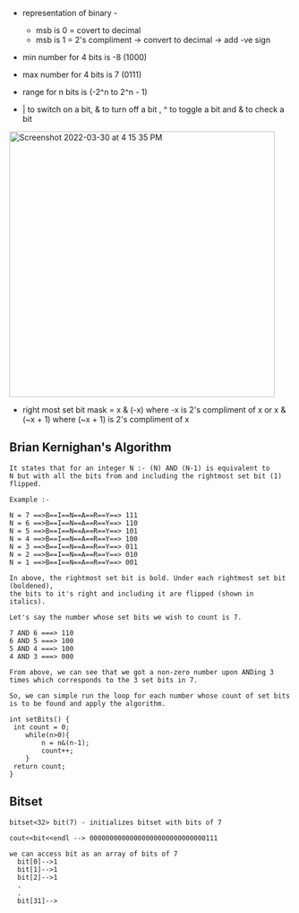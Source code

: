 - representation of binary - 

  - msb is 0 = covert to decimal
  - msb is 1 = 2's compliment -> convert to decimal -> add -ve sign
  
- min number for 4 bits is -8 (1000)
- max number for 4 bits is  7 (0111)
- range for n bits is (-2^n to 2^n - 1)
<!-- - if a number in binary is 1001 then 1001 >> 2 will give 1110 -- two one are added since msb is one
- if a number in binary is 0111 then 0111 >> 2 will give 0001 -- two zeros are added since msb is zero
- ">>>x" will add 0 from front irrespective of the MSB -->
- | to switch on a bit, & to turn off a bit , ^ to toggle a bit and & to check a bit

<img width="474" alt="Screenshot 2022-03-30 at 4 15 35 PM" src="https://user-images.githubusercontent.com/56363090/160814256-51724c98-e2b1-47cb-948b-c6f058fa0a69.png">

- right most set bit mask = x & (-x) where -x is 2's compliment of x or x & (~x + 1) where (~x + 1) is 2's compliment of x

## Brian Kernighan's Algorithm 
    It states that for an integer N :- (N) AND (N-1) is equivalent to 
    N but with all the bits from and including the rightmost set bit (1) flipped.

    Example :-

    N = 7 ==>B==I==N==A==R==Y==> 111
    N = 6 ==>B==I==N==A==R==Y==> 110
    N = 5 ==>B==I==N==A==R==Y==> 101
    N = 4 ==>B==I==N==A==R==Y==> 100
    N = 3 ==>B==I==N==A==R==Y==> 011
    N = 2 ==>B==I==N==A==R==Y==> 010
    N = 1 ==>B==I==N==A==R==Y==> 001

    In above, the rightmost set bit is bold. Under each rightmost set bit (boldened),
    the bits to it's right and including it are flipped (shown in italics).

    Let's say the number whose set bits we wish to count is 7.

    7 AND 6 ===> 110
    6 AND 5 ===> 100
    5 AND 4 ===> 100
    4 AND 3 ===> 000

    From above, we can see that we got a non-zero number upon ANDing 3 times which corresponds to the 3 set bits in 7.

    So, we can simple run the loop for each number whose count of set bits is to be found and apply the algorithm.
    
    int setBits() {
     int count = 0;
        while(n>0){
            n = n&(n-1);
            count++;
        }
     return count;
    }

## Bitset

    bitset<32> bit(7) - initializes bitset with bits of 7
    
    cout<<bit<<endl --> 00000000000000000000000000000111
    
    we can access bit as an array of bits of 7
      bit[0]-->1
      bit[1]-->1
      bit[2]-->1
      .
      .
      bit[31]-->
